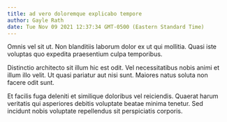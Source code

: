 ```yaml
---
title: ad vero doloremque explicabo tempore
author: Gayle Rath
date: Tue Nov 09 2021 12:37:34 GMT-0500 (Eastern Standard Time)
---
```

Omnis vel sit ut. Non blanditiis laborum dolor ex ut qui mollitia. Quasi iste voluptas quo expedita praesentium culpa temporibus.

 Distinctio architecto sit illum hic est odit. Vel necessitatibus nobis animi et illum illo velit. Ut quasi pariatur aut nisi sunt. Maiores natus soluta non facere odit sunt.

 Et facilis fuga deleniti et similique doloribus vel reiciendis. Quaerat harum veritatis qui asperiores debitis voluptate beatae minima tenetur. Sed incidunt nobis voluptate repellendus sit perspiciatis corporis.